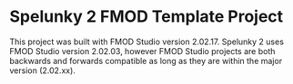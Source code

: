 # Spelunky 2 FMOD Template Project

This project was built with FMOD Studio version 2.02.17.
Spelunky 2 uses FMOD Studio version 2.02.03, however
FMOD Studio projects are both backwards and forwards
compatible as long as they are within the major version
(2.02.xx).